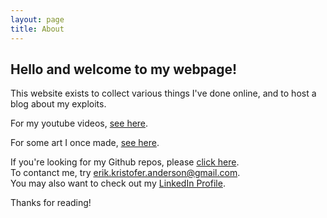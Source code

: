 ```yaml
---
layout: page
title: About
---
```


## Hello and welcome to my webpage!

This website exists to collect various things I've done online, and to host a blog about my exploits.

For my youtube videos, [see here](https://www.youtube.com/channel/UCkWlNrTU1a8t7lKCkqesn9A).

For some art I once made, [see here](https://ekristoferanderson.wordpress.com/).

If you're looking for my Github repos, please [click here](https://github.com/ekand).  
To contanct me, try [erik.kristofer.anderson@gmail.com](mailto:erik.kristofer.anderson@gmail.com).  
You may also want to check out my [LinkedIn Profile](https://www.linkedin.com/in/ekand/).  

Thanks for reading!
